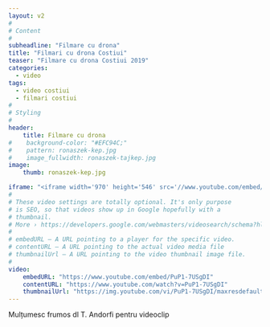```yaml
---
layout: v2
#
# Content
#
subheadline: "Filmare cu drona"
title: "Filmari cu drona Costiui"
teaser: "Filmare cu drona Costiui 2019"
categories:
  - video
tags:
  - video costiui
  - filmari costiui
#
# Styling
#
header: 
    title: Filmare cu drona
#    background-color: "#EFC94C;"
#    pattern: ronaszek-kep.jpg
#    image_fullwidth: ronaszek-tajkep.jpg
image:
    thumb: ronaszek-kep.jpg

iframe: "<iframe width='970' height='546' src='//www.youtube.com/embed/PuP1-7USgDI' frameborder='0' allowfullscreen></iframe>"
#
# These video settings are totally optional. It's only purpose
# is SEO, so that videos show up in Google hopefully with a 
# thumbnail.
# More › https://developers.google.com/webmasters/videosearch/schema?hl=en&rd=1
#
# embedURL – A URL pointing to a player for the specific video.
# contentURL – A URL pointing to the actual video media file
# thumbnailUrl – A URL pointing to the video thumbnail image file.
#
video:
    embedURL: "https://www.youtube.com/embed/PuP1-7USgDI"
    contentURL: "https://www.youtube.com/watch?v=PuP1-7USgDI"
    thumbnailUrl: "https://img.youtube.com/vi/PuP1-7USgDI/maxresdefault.jpg"
---
```

Mulțumesc frumos dl T. Andorfi pentru videoclip
